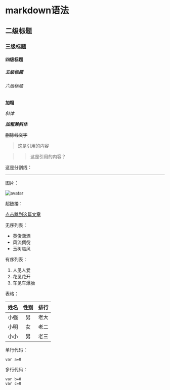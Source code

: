 # markdown语法
## 二级标题
### 三级标题
#### 四级标题
##### 五级标题
###### 六级标题

**加粗**

*斜体*

***加粗兼斜体***

~~删除线文字~~

> 这是引用的内容

>> 这是引用的内容？

这是分割线：
***

图片：

![avatar](https://avatars1.githubusercontent.com/u/27996959?s=460&v=4 "大众美男典范霍小强")

超链接：

[点击跳到这篇文章](https://github.com/best-xiaoqiang/note-sm)

无序列表：

* 英俊潇洒
* 风流倜傥
* 玉树临风

有序列表：

 1. 人见人爱
 2. 花见花开
 3. 车见车爆胎
 
表格：

姓名|性别|排行
---|:---:|---:
小强|男|老大
小明|女|老二
小小|男|老三

单行代码：

`var a=0`

多行代码：

```
var b=0
var c=0
```
